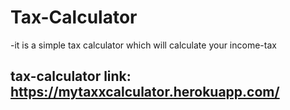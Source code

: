 # Tax-Calculator
-it is a simple tax calculator which will calculate your income-tax

## tax-calculator link: https://mytaxxcalculator.herokuapp.com/
